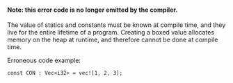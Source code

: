 #### Note: this error code is no longer emitted by the compiler.

The value of statics and constants must be known at compile time, and they live
for the entire lifetime of a program. Creating a boxed value allocates memory on
the heap at runtime, and therefore cannot be done at compile time.

Erroneous code example:

```
const CON : Vec<i32> = vec![1, 2, 3];
```
